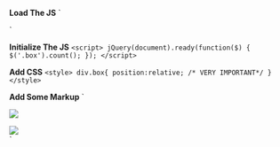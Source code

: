 **Load The JS**
`<script src="jquery.js" type="text/javascript"></script>
<script src="count.js" type="text/javascript"></script>`
**Initialize The JS**
`<script>
jQuery(document).ready(function($) {
  $('.box').count();
});
</script>`

**Add CSS**
`<style>
div.box{
position:relative; /* VERY IMPORTANT*/
}
</style>`

**Add Some Markup**
`<div class="box" count="398"><img src="email_folder.jpg"></div>
<div class="box" count="706"><img src="text_messages.jpg"></div>`

